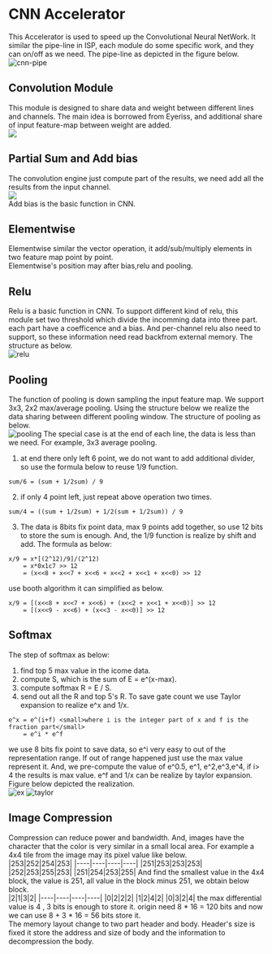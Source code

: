 # CNN Accelerator
This Accelerator is used to speed up the Convolutional Neural NetWork. 
It similar the pipe-line in ISP, each module do some specific work, 
and they can on/off as we need. The pipe-line as depicted in the figure below.<br>
![cnn-pipe](https://github.com/CaseyZhu/work_summary/blob/main/heyintelligence/image/cnna.jpg)
## Convolution Module
This module is designed to share data and weight between different lines and channels.
The main idea is borrowed from Eyeriss, 
and additional share of input feature-map between weight are added.<br> 
![](https://pic2.zhimg.com/v2-ce96d190df3f644fa645610be0b96e49_r.jpg)
## Partial Sum and Add bias
The convolution engine just compute part of the results, 
we need add all the results from the input channel.<br> 
![](https://pic3.zhimg.com/80/v2-16b8d1c25cd06bee7b0b32cf89b16bfa_720w.jpg)<br>
Add bias is the basic function in CNN.

## Elementwise 
Elementwise similar the vector operation, it add/sub/multiply elements in two feature map point by point.<br>
Elementwise's position may after bias,relu and pooling.

## Relu
Relu is a basic function in CNN. To support different kind of relu, 
this module set two threshold which divide the incomming data into three part.
each part have a coefficence and a bias. 
And per-channel relu also need to support, so these information need read backfrom external memory.
The structure as below.<br>
![relu](https://github.com/CaseyZhu/work_summary/blob/main/heyintelligence/image/relu.jpg)

## Pooling
The function of pooling is down sampling the input feature map. 
We support 3x3, 2x2 max/average pooling. 
Using the structure below we realize the data sharing between different pooling window.
The structure of pooling as below.<br> 
![pooling](https://github.com/CaseyZhu/work_summary/blob/main/heyintelligence/image/pooling.jpg)
The special case is at the end of each line, the data is less than we need.
For example, 3x3 average pooling. 
1) at end there only left 6 point, we do not want to add additional divider, so use the formula below to reuse 1/9 function.<br>
```
sum/6 = (sum + 1/2sum) / 9
```
2) if only 4 point left, just repeat above operation two times.<br>
```
sum/4 = ((sum + 1/2sum) + 1/2(sum + 1/2sum)) / 9
```
3) The data is 8bits fix point data, max 9 points add together, 
so use 12 bits to store the sum is enough. And, the 1/9 function is realize by shift and add.
The formula as below:<br>
```
x/9 = x*[(2^12)/9]/(2^12) 
    = x*0x1c7 >> 12 
    = (x<<8 + x<<7 + x<<6 + x<<2 + x<<1 + x<<0) >> 12
```
use booth algorithm it can simplified as below.<br>
```
x/9 = [(x<<8 + x<<7 + x<<6) + (x<<2 + x<<1 + x<<0)] >> 12
    = [(x<<9 - x<<6) + (x<<3 - x<<0)] >> 12
```
## Softmax
The step of softmax as below:<br>
1) find top 5 max value in the icome data.
2) compute S, which is the sum of E = e^(x-max).
3) compute softmax R = E / S.
4) send out all the R and top 5's R.
To save gate count we use Taylor expansion to realize e^x and 1/x.<br>
```
e^x = e^(i+f) <small>where i is the integer part of x and f is the fraction part</small>
    = e^i * e^f
```
we use 8 bits fix point to save data, so e^i very easy to out of the representation range.
If out of range happened just use the max value represent it. 
And, we pre-compute the value of e^0.5, e^1, e^2,e^3,e^4, if i> 4 the results is max value.
e^f and 1/x can be realize by taylor expansion. Figure below depicted the realization.<br>
![ex](https://github.com/CaseyZhu/work_summary/blob/main/heyintelligence/image/ex.jpg)
![taylor](https://github.com/CaseyZhu/work_summary/blob/main/heyintelligence/image/taylor.jpg)

## Image Compression
Compression can reduce power and bandwidth. 
And, images have the character that the color is very similar in a small local area.
For example a 4x4 tile from the image may its pixel value like below.<br>
|253|252|254|253|
|----|----|----|----|
|251|253|253|253|
|252|253|255|253|
|251|254|253|255|
And find the smallest value in the 4x4 block, the  value is 251, all value in the  block minus 251, we obtain below block.<br>
|2|1|3|2|
|----|----|----|----|
|0|2|2|2|
|1|2|4|2|
|0|3|2|4|
the max differential value is 4 , 3 bits is enough to store it. origin need 8 * 16 = 120 bits and now we can use 8 + 3 * 16 = 56  bits store it.  <br>
The memory layout change to two part header and body. Header's size is fixed it store the address and size of body and the information to decompression the body.


